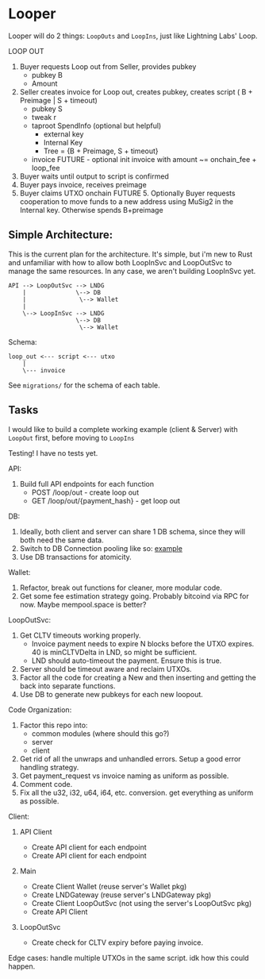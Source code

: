 # Looper

Looper will do 2 things: `LoopOuts` and `LoopIns`, just like Lightning Labs' Loop.

LOOP OUT

1. Buyer requests Loop out from Seller, provides pubkey
    - pubkey B
    - Amount
2. Seller creates invoice for Loop out, creates pubkey, creates script ( B + Preimage | S + timeout)
    - pubkey S
    - tweak r
    - taproot SpendInfo (optional but helpful)
        - external key
        - Internal Key
        - Tree = {B + Preimage, S + timeout}
    - invoice 
        FUTURE - optional init invoice with amount ~= onchain_fee + loop_fee
3. Buyer waits until output to script is confirmed
4. Buyer pays invoice, receives preimage
5. Buyer claims UTXO onchain
FUTURE 5. Optionally Buyer requests cooperation to move funds to a new address using MuSig2 in the Internal key. Otherwise spends B+preimage

## Simple Architecture:

This is the current plan for the architecture. It's simple, but i'm new to Rust and unfamiliar with how to allow both
LoopInSvc and LoopOutSvc to manage the same resources. In any case, we aren't building LoopInSvc yet. 

```
API --> LoopOutSvc --> LNDG
    |              \--> DB
    |               \--> Wallet
    |
    \--> LoopInSvc --> LNDG
                   \--> DB
                    \--> Wallet
```

Schema:

```
loop_out <--- script <--- utxo
    |
    \--- invoice
```

See `migrations/` for the schema of each table.

## Tasks

I would like to build a complete working example (client & Server) with `LoopOut` first, before moving to `LoopIns`

Testing! I have no tests yet.

API:
1. Build full API endpoints for each function
    - POST /loop/out - create loop out
    - GET /loop/out/{payment_hash} - get loop out

DB:
1. Ideally, both client and server can share 1 DB schema, since they will both need the same data. 
4. Switch to DB Connection pooling like so: [example](https://github.com/bocksdin/rust-diesel-orm/blob/main/src/db_utils.rs)
5. Use DB transactions for atomicity. 

Wallet:
1. Refactor, break out functions for cleaner, more modular code. 
2. Get some fee estimation strategy going. Probably bitcoind via RPC for now. Maybe mempool.space is better? 

LoopOutSvc:
1. Get CLTV timeouts working properly. 
    - Invoice payment needs to expire N blocks before the UTXO expires. 40 is minCLTVDelta in LND, so might be sufficient.
    - LND should auto-timeout the payment. Ensure this is true. 
2. Server should be timeout aware and reclaim UTXOs. 
3. Factor all the code for creating a New<OBJ> and then inserting and getting the <OBJ> back into separate functions.
4. Use DB to generate new pubkeys for each new loopout. 

Code Organization: 
1. Factor this repo into:
    - common modules (where should this go?)
    - server
    - client
2. Get rid of all the unwraps and unhandled errors. Setup a good error handling strategy.
3. Get payment_request vs invoice naming as uniform as possible.
4. Comment code.
5. Fix all the u32, i32, u64, i64, etc. conversion. get everything as uniform as possible.

Client:
1. API Client
    - Create API client for each endpoint
    - Create API client for each endpoint

2. Main
    - Create Client Wallet (reuse server's Wallet pkg)
    - Create LNDGateway (reuse server's LNDGateway pkg)
    - Create Client LoopOutSvc (not using the server's LoopOutSvc pkg)
    - Create API Client

3. LoopOutSvc
    - Create check for CLTV expiry before paying invoice. 



Edge cases: handle multiple UTXOs in the same script. idk how this could happen. 